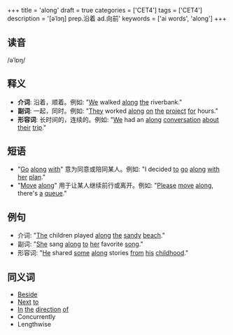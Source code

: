 +++
title = 'along'
draft = true
categories = ['CET4']
tags = ['CET4']
description = '[əˈlɔŋ] prep.沿着 ad.向前'
keywords = ['ai words', 'along']
+++

## 读音
/əˈlɒŋ/

## 释义
- **介词**: 沿着，顺着。例如: "[We](/zh/post/we/) walked [along](/zh/post/along/) [the](/zh/post/the/) riverbank."
- **副词**: 一起，同时。例如: "[They](/zh/post/they/) worked [along](/zh/post/along/) [on](/zh/post/on/) [the](/zh/post/the/) [project](/zh/post/project/) [for](/zh/post/for/) hours."
- **形容词**: 长时间的，连续的。例如: "[We](/zh/post/we/) had an [along](/zh/post/along/) [conversation](/zh/post/conversation/) [about](/zh/post/about/) [their](/zh/post/their/) [trip](/zh/post/trip/)."

## 短语
- "[Go](/zh/post/go/) [along](/zh/post/along/) [with](/zh/post/with/)" 意为同意或陪同某人。例如: "I decided [to](/zh/post/to/) [go](/zh/post/go/) [along](/zh/post/along/) [with](/zh/post/with/) [her](/zh/post/her/) [plan](/zh/post/plan/)."
- "[Move](/zh/post/move/) [along](/zh/post/along/)" 用于让某人继续前行或离开。例如: "[Please](/zh/post/please/) [move](/zh/post/move/) [along](/zh/post/along/), there's [a](/zh/post/a/) [queue](/zh/post/queue/)."

## 例句
- 介词: "[The](/zh/post/the/) children played [along](/zh/post/along/) [the](/zh/post/the/) [sandy](/zh/post/sandy/) [beach](/zh/post/beach/)."
- 副词: "[She](/zh/post/she/) sang [along](/zh/post/along/) [to](/zh/post/to/) [her](/zh/post/her/) favorite [song](/zh/post/song/)."
- 形容词: "[He](/zh/post/he/) shared [some](/zh/post/some/) [along](/zh/post/along/) stories [from](/zh/post/from/) [his](/zh/post/his/) [childhood](/zh/post/childhood/)."

## 同义词
- [Beside](/zh/post/beside/)
- [Next](/zh/post/next/) [to](/zh/post/to/)
- [In](/zh/post/in/) [the](/zh/post/the/) [direction](/zh/post/direction/) [of](/zh/post/of/)
- Concurrently
- Lengthwise
